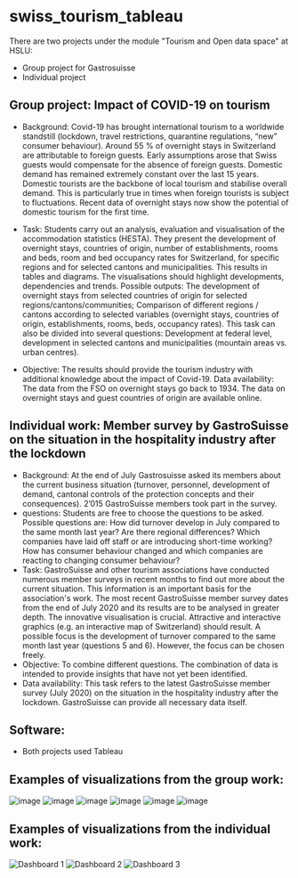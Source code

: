 # swiss_tourism_tableau

There are two projects under the module "Tourism and Open data space" at HSLU:
- Group project for Gastrosuisse
- Individual project 

## Group project: Impact of COVID-19 on tourism
* Background: Covid-19 has brought international tourism to a worldwide standstill (lockdown, travel restrictions, quarantine regulations, “new” consumer behaviour). Around 55 % of overnight stays in Switzerland are attributable to foreign guests. Early assumptions arose that Swiss guests would compensate for the absence of foreign guests. Domestic demand has remained extremely constant over the last 15 years. Domestic tourists are the backbone of local tourism and stabilise overall demand. This is particularly true in times when foreign tourists is subject to fluctuations. Recent data of overnight stays now show the potential of domestic tourism for the first time.
* Task: Students carry out an analysis, evaluation and visualisation of the accommodation statistics (HESTA). They present the development of overnight stays, countries of origin, number of establishments, rooms and beds, room and bed occupancy rates for Switzerland, for specific regions and for selected cantons and municipalities. This results in tables and diagrams. The visualisations should highlight developments, dependencies and trends. Possible outputs: The development of overnight stays from selected countries of origin for selected regions/cantons/communities; Comparison of different regions / cantons according to selected variables (overnight stays, countries of origin, establishments, rooms, beds, occupancy rates). This task can also be divided into several questions: Development at federal level, development in selected cantons and municipalities (mountain areas vs. urban centres).

* Objective: The results should provide the tourism industry with additional knowledge about the impact of Covid-19.
Data availability: The data from the FSO on overnight stays go back to 1934. The data on overnight stays and guest countries of origin are available online.

## Individual work: Member survey by GastroSuisse on the situation in the hospitality industry after the lockdown
* Background: At the end of July Gastrosuisse asked its members about the current business situation (turnover, personnel, development of demand, cantonal controls of the protection concepts and their consequences). 2’015 GastroSuisse members took part in the survey.
* questions: Students are free to choose the questions to be asked. Possible questions are: How did turnover develop in July compared to the same month last year? Are there regional differences? Which companies have laid off staff or are introducing short-time working? How has consumer behaviour changed and which companies are reacting to changing consumer behaviour?
* Task: GastroSuisse and other tourism associations have conducted numerous member surveys in recent months to find out more about the current situation. This information is an important basis for the association's work. The most recent GastroSuisse member survey dates from the end of July 2020 and its results are to be analysed in greater depth. The innovative visualisation is crucial. Attractive and interactive graphics (e.g. an interactive map of Switzerland) should result. A possible focus is the development of turnover compared to the same month last year (questions 5 and 6). However, the focus can be chosen freely.
* Objective: To combine different questions. The combination of data is intended to provide insights that have not yet been identified.
* Data availability: This task refers to the latest GastroSuisse member survey (July 2020) on the situation in the hospitality industry after the lockdown. GastroSuisse can provide all necessary data itself.

## Software:
* Both projects used Tableau

## Examples of visualizations from the group work:
![image](https://user-images.githubusercontent.com/83208743/171125743-9bfb200a-0c36-4765-8874-5cc6817250d0.png)
![image](https://user-images.githubusercontent.com/83208743/171125874-ab8cb774-48c7-4cca-bf78-254a17d59196.png)
![image](https://user-images.githubusercontent.com/83208743/171126043-427e2de1-568f-4bc5-b13f-653b3ba6546f.png)
![image](https://user-images.githubusercontent.com/83208743/171124234-d61ac212-add6-4a1d-822f-7f64b52cfa8c.png)
![image](https://user-images.githubusercontent.com/83208743/171125219-97fdf2e3-ab79-4744-9079-382e80894477.png)
![image](https://user-images.githubusercontent.com/83208743/171125341-7f7efa33-710f-4301-93e3-af861c5b2f10.png)

## Examples of visualizations from the individual work:
![Dashboard 1](https://user-images.githubusercontent.com/83208743/171126276-8195d119-217c-4c4b-8f75-a24f8543c446.png)
![Dashboard 2](https://user-images.githubusercontent.com/83208743/171126296-f1df5754-d9af-4499-b513-926ce164311e.png)
![Dashboard 3](https://user-images.githubusercontent.com/83208743/171126318-d6bb5849-af4e-4c0c-8dd1-d7e3f1503c99.png)

